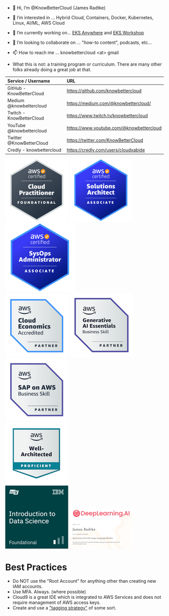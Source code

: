 - 👋 Hi, I’m @KnowBetterCloud (James Radtke)
- 👀 I’m interested in ... Hybrid Cloud, Containers, Docker, Kubernetes, Linux, AI/ML, AWS Cloud
- 🌱 I’m currently working on... [EKS Anywhere](https://github.com/aws/eks-anywhere) and [EKS Workshop](https://github.com/aws-samples/eks-workshop-v2) 
- 💞️ I’m looking to collaborate on ... "how-to content", podcasts, etc...
- 📫 How to reach me ... knowbettercloud \<at> gmail

- What this is not: a training program or curriculum.   There are many other folks already doing a great job at that.

| Service / Username       | URL |
|:-------------------------|:-----------------------------------------|
| GitHub - KnowBetterCloud | https://github.com/knowbettercloud       | 
| Medium @knowbettercloud  | https://medium.com/@knowbettercloud/     |
| Twitch - KnowBetterCloud | https://www.twitch.tv/knowbettercloud    |
| YouTube @knowbettercloud | https://www.youtube.com/@knowbettercloud |
| Twitter @KnowBetterCloud | https://twitter.com/KnowBetterCloud      |
| Credly - knowbettercloud | https://credly.com/users/cloudxabide     |


![AWS Certified Cloud Practitioner](./images/aws-certified-cloud-practitioner-200x200.png)
![AWS Certified Solutions Architect Associate](./images/aws-certified-solutions-architect-associate-200x200.png)
![AWS Certified SysOps Administrator Associate](./images/aws-certified-sysops-associate-220x220.png)
<BR>
![AWS Cloud Economics](images/aws-partner-cloud-economics-accreditation-200x200.png)
![AWS Generative AI Essentials](images/aws-partner-generative-ai-essentials-business-204x204.png)
![SAP on AWS](images/aws-partner-sap-on-aws-200x200.png)
<BR>
![AWS Well Architected](images/aws-well-architected-proficient-198x198.png)
<BR>
![IBM (edX) Intro to Data Science](./images/IBM_edX-introduction-to-data-science-200x200.png)
![Deeplearning.AI - GenAI with Large Language Models](./images/GenAI-with-LLM-200x200.png)

# Best Practices
* Do NOT use the "Root Account" for anything other than creating new IAM accounts.
* Use MFA.  Always. (where possible)
* Cloud9 is a great IDE which is integrated to AWS Services and does not require management of AWS access keys.
* Create and use a ["tagging strategy"](https://docs.aws.amazon.com/general/latest/gr/aws_tagging.html) of some sort.

<!---
KnowBetterCloud/KnowBetterCloud is a ✨ special ✨ repository because its `README.md` (this file) appears on your GitHub profile.
You can click the Preview link to take a look at your changes.
--->
